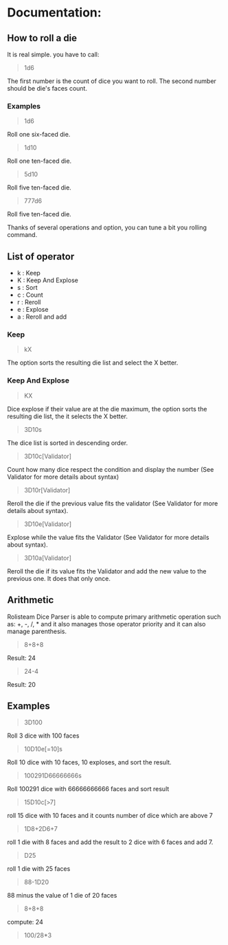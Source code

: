 # Documentation:

## How to roll a die 

It is real simple. you have to call:
> 1d6

The first number is the count of dice you want to roll. The second number should be die's faces count.

### Examples
> 1d6

Roll one six-faced die.

> 1d10

Roll one ten-faced die.

> 5d10

Roll five ten-faced die.

> 777d6

Roll five ten-faced die.


Thanks of several operations and option, you can tune a bit you rolling command.

## List of operator
* k : Keep
* K : Keep And Explose
* s : Sort
* c : Count
* r : Reroll
* e : Explose
* a : Reroll and add

### Keep

> kX

The option sorts the resulting die list and select the X better.

### Keep And Explose

> KX

Dice explose if their value are at the die maximum, the option sorts the resulting die list, the it selects the X better.

> 3D10s

The dice list is sorted in descending order.


> 3D10c[Validator]

Count how many dice respect the condition and display the number (See Validator for more details about syntax)

> 3D10r[Validator]

Reroll the die if the previous value fits the validator (See Validator for more details about syntax).

> 3D10e[Validator]

Explose while the value fits the Validator (See Validator for more details about syntax).

> 3D10a[Validator]

Reroll the die if its value fits the Validator and add the new value to the previous one. It does that only once.


## Arithmetic

Rolisteam Dice Parser is able to compute primary arithmetic operation such as: +, -, /, * and it also manages those operator priority and it can also manage parenthesis. 

> 8+8+8

Result: 24

> 24-4

Result: 20



## Examples

> 3D100

Roll 3 dice with 100 faces

> 10D10e[=10]s

Roll 10 dice with 10 faces, 10 exploses, and sort the result.

> 100291D66666666s

Roll 100291 dice with 66666666666 faces and sort result

> 15D10c[>7]

roll 15 dice with 10 faces and it counts number of dice which are above 7

> 1D8+2D6+7

roll 1 die with 8 faces and add the result to 2 dice with 6 faces and add 7.

> D25

roll 1 die with 25 faces

> 88-1D20

88 minus the value of 1 die of 20 faces

> 8+8+8

compute: 24

> 100/28*3



